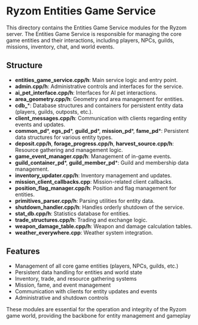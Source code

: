# Ryzom Entities Game Service

This directory contains the Entities Game Service modules for the Ryzom server. The Entities Game Service is responsible for managing the core game entities and their interactions, including players, NPCs, guilds, missions, inventory, chat, and world events.

## Structure

- **entities_game_service.cpp/h**: Main service logic and entry point.
- **admin.cpp/h**: Administrative controls and interfaces for the service.
- **ai_pet_interface.cpp/h**: Interfaces for AI pet interactions.
- **area_geometry.cpp/h**: Geometry and area management for entities.
- **cdb_***: Database structures and containers for persistent entity data (players, guilds, outposts, etc.).
- **client_messages.cpp/h**: Communication with clients regarding entity events and updates.
- **common_pd***, **egs_pd***, **guild_pd***, **mission_pd***, **fame_pd***: Persistent data structures for various entity types.
- **deposit.cpp/h**, **forage_progress.cpp/h**, **harvest_source.cpp/h**: Resource gathering and management logic.
- **game_event_manager.cpp/h**: Management of in-game events.
- **guild_container_pd***, **guild_member_pd***: Guild and membership data management.
- **inventory_updater.cpp/h**: Inventory management and updates.
- **mission_client_callbacks.cpp**: Mission-related client callbacks.
- **position_flag_manager.cpp/h**: Position and flag management for entities.
- **primitives_parser.cpp/h**: Parsing utilities for entity data.
- **shutdown_handler.cpp/h**: Handles orderly shutdown of the service.
- **stat_db.cpp/h**: Statistics database for entities.
- **trade_structures.cpp/h**: Trading and exchange logic.
- **weapon_damage_table.cpp/h**: Weapon and damage calculation tables.
- **weather_everywhere.cpp**: Weather system integration.

## Features

- Management of all core game entities (players, NPCs, guilds, etc.)
- Persistent data handling for entities and world state
- Inventory, trade, and resource gathering systems
- Mission, fame, and event management
- Communication with clients for entity updates and events
- Administrative and shutdown controls

These modules are essential for the operation and integrity of the Ryzom game world, providing the backbone for entity management and gameplay
